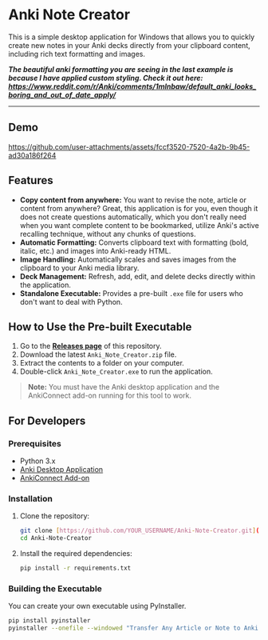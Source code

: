 # Anki Note Creator

This is a simple desktop application for Windows that allows you to quickly create new notes in your Anki decks directly from your clipboard content, including rich text formatting and images.

**_The beautiful anki formatting you are seeing in the last example is because I have applied custom styling. Check it out here: https://www.reddit.com/r/Anki/comments/1mlnbaw/default_anki_looks_boring_and_out_of_date_apply/_**

---

## Demo



https://github.com/user-attachments/assets/fccf3520-7520-4a2b-9b45-ad30a186f264



## Features

* **Copy content from anywhere:** You want to revise the note, article or content from anywhere? Great, this application is for you, even though it does not create questions automatically, which you don't really need when you want complete content to be bookmarked, utilize Anki's active recalling technique, without any chunks of questions.
* **Automatic Formatting:** Converts clipboard text with formatting (bold, italic, etc.) and images into Anki-ready HTML.
* **Image Handling:** Automatically scales and saves images from the clipboard to your Anki media library.
* **Deck Management:** Refresh, add, edit, and delete decks directly within the application.
* **Standalone Executable:** Provides a pre-built `.exe` file for users who don't want to deal with Python.

## How to Use the Pre-built Executable

1.  Go to the **[Releases page](https://github.com/YOUR_USERNAME/Anki-Note-Creator/releases)** of this repository.
2.  Download the latest `Anki_Note_Creator.zip` file.
3.  Extract the contents to a folder on your computer.
4.  Double-click `Anki_Note_Creator.exe` to run the application.

> **Note:** You must have the Anki desktop application and the AnkiConnect add-on running for this tool to work.

## For Developers

### Prerequisites

* Python 3.x
* [Anki Desktop Application](https://apps.ankiweb.net/)
* [AnkiConnect Add-on](https://ankiweb.net/shared/info/2055492159)

### Installation

1.  Clone the repository:
    ```bash
    git clone [https://github.com/YOUR_USERNAME/Anki-Note-Creator.git](https://github.com/YOUR_USERNAME/Anki-Note-Creator.git)
    cd Anki-Note-Creator
    ```
2.  Install the required dependencies:
    ```bash
    pip install -r requirements.txt
    ```

### Building the Executable

You can create your own executable using PyInstaller.
```bash
pip install pyinstaller
pyinstaller --onefile --windowed "Transfer Any Article or Note to Anki.py"
